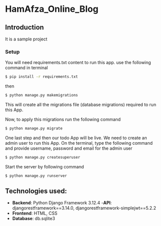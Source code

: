 # HamAfza_Online_Blog

## Introduction

It is a sample project
### Setup

You will need requirements.txt content to run this app.
use the following command in terminal

```bash
$ pip install -r requirements.txt
```

then

```bash
$ python manage.py makemigrations
```

This will create all the migrations file (database migrations) required to run this App.

Now, to apply this migrations run the following command
```bash
$ python manage.py migrate
```

One last step and then our todo App will be live. We need to create an admin user to run this App. On the terminal, type the following command and provide username, password and email for the admin user
```bash
$ python manage.py createsuperuser
```

Start the server by following command

```bash
$ python manage.py runserver
```
## Technologies used:

- **Backend**: Python Django Framework 3.12.4
-**API**: djangorestframework==3.14.0, djangorestframework-simplejwt==5.2.2
- **Frontend**: HTML, CSS
- **Database**: db.sqlite3
